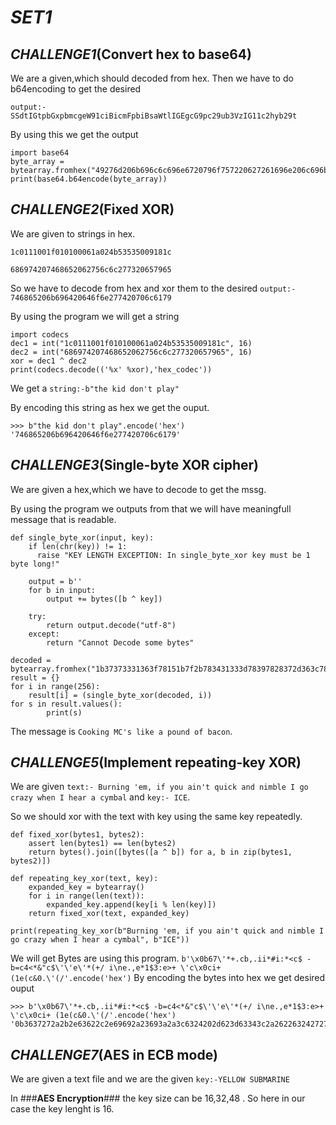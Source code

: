 # ***SET1*** 

## *CHALLENGE1*(Convert hex to base64)

We are a given,which should decoded from hex.
Then we have to do b64encoding to get the desired

```output:- SSdtIGtpbGxpbmcgeW91ciBicmFpbiBsaWtlIGEgcG9pc29ub3VzIG11c2hyb29t```

By using this we get the output
```
import base64
byte_array = bytearray.fromhex("49276d206b696c6c696e6720796f757220627261696e206c696b65206120706f69736f6e6f7573206d757368726f6f6d")
print(base64.b64encode(byte_array))
```

## *CHALLENGE2*(Fixed XOR)

We are given to strings in hex.

```1c0111001f010100061a024b53535009181c```

```686974207468652062756c6c277320657965```

So we have to decode from hex and xor them to 
the desired ```output:- 746865206b696420646f6e277420706c6179```

By using the program we will get a string 
```
import codecs
dec1 = int("1c0111001f010100061a024b53535009181c", 16)
dec2 = int("686974207468652062756c6c277320657965", 16)
xor = dec1 ^ dec2
print(codecs.decode(('%x' %xor),'hex_codec'))
```

We get a ```string:-b"the kid don't play"```

By encoding this string as hex we get the ouput.
```
>>> b"the kid don't play".encode('hex')
'746865206b696420646f6e277420706c6179'
```

## *CHALLENGE3*(Single-byte XOR cipher)

We are given a hex,which we have to decode to get the mssg.

By using the program we outputs from that we will have meaningfull message that is readable.
```
def single_byte_xor(input, key):
    if len(chr(key)) != 1:
      raise "KEY LENGTH EXCEPTION: In single_byte_xor key must be 1 byte long!"

    output = b''
    for b in input:
        output += bytes([b ^ key])

    try:
        return output.decode("utf-8")
    except:
        return "Cannot Decode some bytes"

decoded = bytearray.fromhex("1b37373331363f78151b7f2b783431333d78397828372d363c78373e783a393b3736")
result = {}
for i in range(256):
    result[i] = (single_byte_xor(decoded, i))
for s in result.values():
        print(s)
```

The message is ```Cooking MC's like a pound of bacon```.

## *CHALLENGE5*(Implement repeating-key XOR)

We are given ```text:- Burning 'em, if you ain't quick and nimble I go crazy when I hear a cymbal``` 
and ```key:- ICE```. 

So we should xor with the text with key using the same key repeatedly.
```
def fixed_xor(bytes1, bytes2):
    assert len(bytes1) == len(bytes2)
    return bytes().join([bytes([a ^ b]) for a, b in zip(bytes1, bytes2)])

def repeating_key_xor(text, key):
    expanded_key = bytearray()
    for i in range(len(text)):
        expanded_key.append(key[i % len(key)])
    return fixed_xor(text, expanded_key)

print(repeating_key_xor(b"Burning 'em, if you ain't quick and nimble I go crazy when I hear a cymbal", b"ICE"))
```
We will get Bytes are using this program.
```b'\x0b67\'*+.cb,.ii*#i:*<c$ -b=c4<*&"c$\'\'e\'*(+/ i\ne.,e*1$3:e>+ \'c\x0ci+ (1e(c&0.\'(/'.encode('hex')```
By encoding the bytes into hex we get desired ouput
```
>>> b'\x0b67\'*+.cb,.ii*#i:*<c$ -b=c4<*&"c$\'\'e\'*(+/ i\ne.,e*1$3:e>+ \'c\x0ci+ (1e(c&0.\'(/'.encode('hex')
'0b3637272a2b2e63622c2e69692a23693a2a3c6324202d623d63343c2a26226324272765272a282b2f20690a652e2c652a3124333a653e2b2027630c692b20283165286326302e27282f'
```
## *CHALLENGE7*(AES in ECB mode)
 We are given a text file and we are the given ```key:-YELLOW SUBMARINE```
 
 In ###**AES Encryption**### the key size can be 16,32,48 . So here in our case the key lenght is 16.
